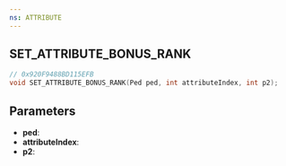 ```yaml
---
ns: ATTRIBUTE
---
```

## SET_ATTRIBUTE_BONUS_RANK

```c
// 0x920F9488BD115EFB
void SET_ATTRIBUTE_BONUS_RANK(Ped ped, int attributeIndex, int p2);
```

## Parameters
* **ped**:
* **attributeIndex**:
* **p2**:
